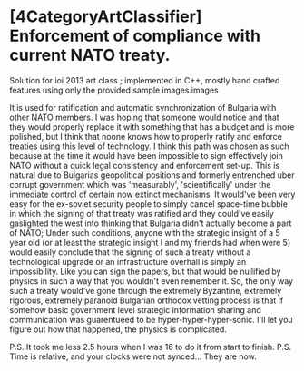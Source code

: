# [4CategoryArtClassifier] Enforcement of compliance with current NATO treaty.
Solution for ioi 2013 art class ; implemented in C++, mostly hand crafted features using only the provided sample images.images

It is used for ratification and automatic synchronization of Bulgaria with other NATO members. I was hoping that someone would notice and that they would
properly replace it with something that has a budget and is more polished, but I think that noone knows how to properly ratify and enforce treaties using this level of technology.
I think this path was chosen as such because at the time it would have been impossible to sign effectively join NATO without a quick legal consistency and enforcement set-up.
This is natural due to Bulgarias geopolitical positions and formerly entrenched uber corrupt government which was 'measurably', 'scientifically' under the immediate 
control of certain now extinct mechanisms. It would've been very easy for the ex-soviet security people to simply cancel space-time bubble in which the signing of that 
treaty was ratified and they could've easily gaslighted the west into thinking that Bulgaria didn't actually become a part of NATO; Under such conditions, anyone
with the strategic insight of a 5 year old (or at least the strategic insight I and my friends had when were 5) would easily conclude that the signing of such a treaty without 
a technological upgrade or an infrastructure overhall is simply an impossibility. Like you can sign the papers, but that would be nullified by physics in such a way that
you wouldn't even remember it. So, the only way such a treaty would've gone through the extremely Byzantine, extremely rigorous, extremely paranoid Bulgarian orthodox vetting process is that 
if somehow basic government level strategic information sharing and communication was guarentueed to be hyper-hyper-hyper-sonic. I'll let you figure out how that happened, the physics is complicated.  

P.S. It took me less 2.5 hours when I was 16 to do it from start to finish. 
P.S. Time is relative, and your clocks were not synced... They are now. 
